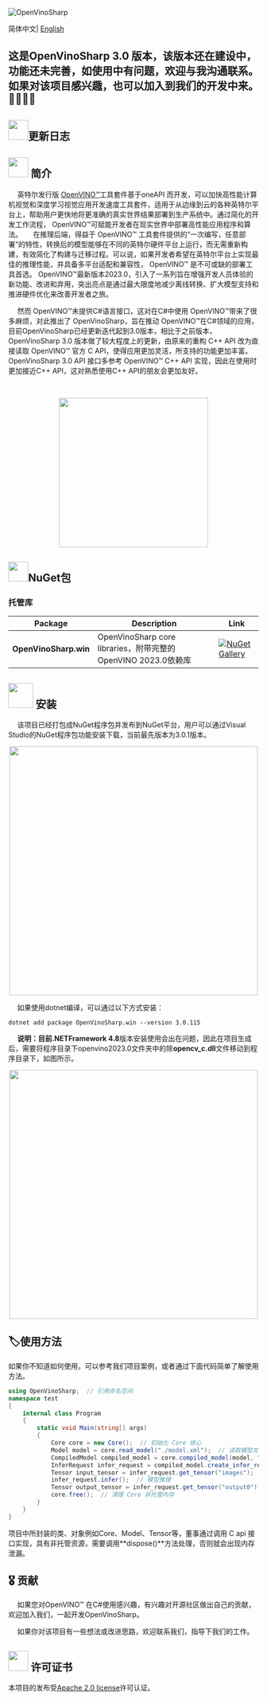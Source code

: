![OpenVinoSharp](https://socialify.git.ci/guojin-yan/OpenVinoSharp/image?description=1&descriptionEditable=💞%20OpenVINO%20wrapper%20for%20.NET💞%20&forks=1&issues=1&logo=https%3A%2F%2Fs2.loli.net%2F2023%2F01%2F26%2FylE1K5JPogMqGSW.png&name=1&owner=1&pattern=Circuit%20Board&pulls=1&stargazers=1&theme=Light)

简体中文| [English](README-en.md)

## 这是OpenVinoSharp 3.0 版本，该版本还在建设中，功能还未完善，如使用中有问题，欢迎与我沟通联系。如果对该项目感兴趣，也可以加入到我们的开发中来。🥰🥰🥰🥰

## <img title="更新日志" src="https://s2.loli.net/2023/01/26/RJ1znO78bygCcKj.png" alt="" width="40">更新日志



## <img title="更新日志" src="https://s2.loli.net/2023/01/26/Zs1VFUT4BGQgfE9.png" alt="" width="40"> 简介

&emsp;    英特尔发行版 [OpenVINO™](www.openvino.ai)工具套件基于oneAPI 而开发，可以加快高性能计算机视觉和深度学习视觉应用开发速度工具套件，适用于从边缘到云的各种英特尔平台上，帮助用户更快地将更准确的真实世界结果部署到生产系统中。通过简化的开发工作流程， OpenVINO™可赋能开发者在现实世界中部署高性能应用程序和算法。
&emsp;    在推理后端，得益于  OpenVINO™ 工具套件提供的“一次编写，任意部署”的特性，转换后的模型能够在不同的英特尔硬件平台上运行，而无需重新构建，有效简化了构建与迁移过程。可以说，如果开发者希望在英特尔平台上实现最佳的推理性能，并具备多平台适配和兼容性，  OpenVINO™ 是不可或缺的部署工具首选。 OpenVINO™最新版本2023.0，引入了一系列旨在增强开发人员体验的新功能、改进和弃用，突出亮点是通过最大限度地减少离线转换、扩大模型支持和推进硬件优化来改善开发者之旅。

&emsp;    然而 OpenVINO™未提供C#语言接口，这对在C#中使用 OpenVINO™带来了很多麻烦，对此推出了 OpenVinoSharp，旨在推动 OpenVINO™在C#领域的应用，目前OpenVinoSharp已经更新迭代起到3.0版本，相比于之前版本，OpenVinoSharp 3.0 版本做了较大程度上的更新，由原来的重构 C++ API 改为直接读取 OpenVINO™ 官方 C API，使得应用更加灵活，所支持的功能更加丰富。OpenVinoSharp 3.0 API 接口多参考 OpenVINO™ C++ API 实现，因此在使用时更加接近C++ API，这对熟悉使用C++ API的朋友会更加友好。

&emsp;

<div align=center><span><img src="https://s2.loli.net/2023/01/26/LdbeOYGgwZvHcBQ.png" height=300/></span></div>



## <img title="NuGet" src="https://s2.loli.net/2023/01/26/ks9BMwXaHqQnKZP.png" alt="" width="40">NuGet包

### 托管库

| Package               | Description                                                  | Link                                                         |
| --------------------- | ------------------------------------------------------------ | ------------------------------------------------------------ |
| **OpenVinoSharp.win** | OpenVinoSharp core libraries，附带完整的OpenVINO 2023.0依赖库 | [![NuGet Gallery ](https://badge.fury.io/nu/OpenVinoSharp.win.svg)](https://www.nuget.org/packages/OpenVinoSharp.win/) |



## <img title="安装" src="https://s2.loli.net/2023/01/26/bm6WsE5cfoVvj7i.png" alt="" width="50"> 安装

&emsp;    该项目已经打包成NuGet程序包并发布到NuGet平台，用户可以通过Visual Studio的NuGet程序包功能安装下载，当前最先版本为3.0.1版本。

<div align=center><span><img src="https://s2.loli.net/2023/07/27/OdEMVKmeZ8JYuxn.png" height=500/></span></div>

&emsp;    如果使用dotnet编译，可以通过以下方式安装：

```
dotnet add package OpenVinoSharp.win --version 3.0.115
```

&emsp;    **说明：**目前**.NETFramework 4.8**版本安装使用会出在问题，因此在项目生成后，需要将程序目录下openvino2023.0文件夹中的除**opencv_c.dll**文件移动到程序目录下，如图所示。

<div align=center><span><img src="https://s2.loli.net/2023/07/27/yNAUTqfw8azXg6i.png" height=500/></span></div>



## 🏷使用方法

如果你不知道如何使用，可以参考我们项目案例，或者通过下面代码简单了解使用方法。

```c#
using OpenVinoSharp;  // 引用命名空间
namespace test 
{
    internal class Program
    {
        static void Main(string[] args)
        {
            Core core = new Core();  // 初始化 Core 核心
            Model model = core.read_model("./model.xml");  // 读取模型文件
            CompiledModel compiled_model = core.compiled_model(model, "AUTO");  // 将模型加载到设备
            InferRequest infer_request = compiled_model.create_infer_request();  // 创建推理通道
            Tensor input_tensor = infer_request.get_tensor("images");  // 获取输入节点Tensor
            infer_request.infer();  // 模型推理
            Tensor output_tensor = infer_request.get_tensor("output0");  // 获取输出节点Tensor
            core.free();  // 清理 Core 非托管内存
        }
    }
}
```

项目中所封装的类、对象例如Core、Model、Tensor等，董事通过调用 C api 接口实现，具有非托管资源，需要调用**dispose()**方法处理，否则就会出现内存泄漏。

## 🎖 贡献

&emsp;    如果您对OpenVINO™ 在C#使用感兴趣，有兴趣对开源社区做出自己的贡献，欢迎加入我们，一起开发OpenVinoSharp。

&emsp;    如果你对该项目有一些想法或改进思路，欢迎联系我们，指导下我们的工作。


## <img title="" src="https://user-images.githubusercontent.com/48054808/157835345-f5d24128-abaf-4813-b793-d2e5bdc70e5a.png" alt="" width="40"> 许可证书

本项目的发布受[Apache 2.0 license](LICENSE)许可认证。

